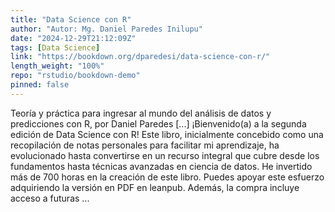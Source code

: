 ```yaml
---
title: "Data Science con R"
author: "Autor: Mg. Daniel Paredes Inilupu"
date: "2024-12-29T21:12:09Z"
tags: [Data Science]
link: "https://bookdown.org/dparedesi/data-science-con-r/"
length_weight: "100%"
repo: "rstudio/bookdown-demo"
pinned: false
---
```


Teoría y práctica para ingresar al mundo del análisis de datos y predicciones con R, por Daniel Paredes [...] ¡Bienvenido(a) a la segunda edición de Data Science con R! Este libro, inicialmente concebido como una recopilación de notas personales para facilitar mi aprendizaje, ha evolucionado hasta convertirse en un recurso integral que cubre desde los fundamentos hasta técnicas avanzadas en ciencia de datos. He invertido más de 700 horas en la creación de este libro. Puedes apoyar este esfuerzo adquiriendo la versión en PDF en leanpub. Además, la compra incluye acceso a futuras ...
